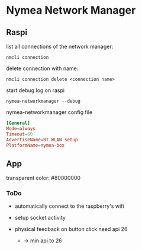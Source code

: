 # Nymea Network Manager

## Raspi

list all connections of the network manager:

`nmcli connection`



delete connection with name:

`nmcli connection delete <connection name>`



start debug log on raspi

`nymea-networkmanager --debug`



nymea-networkmanager config file

```conf
[General]
Mode=always
Timeout=60
AdvertiseName=BT WLAN setup
PlatformName=nymea-box
```



## App

transparent color: #80000000



### ToDo

- automatically connect to the raspberry's wifi
- setup socket activity



- physical feedback on button click need api 26
  - -> min api to 26